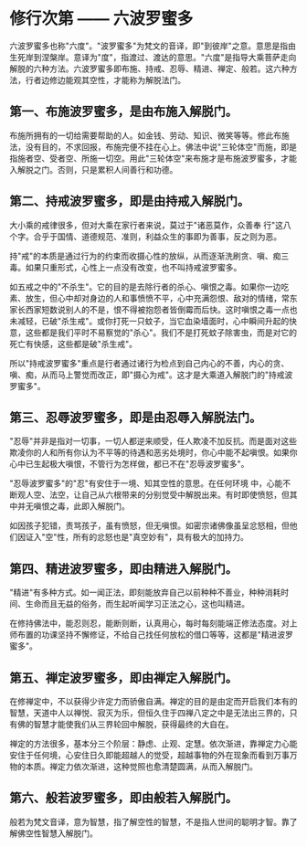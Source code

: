 # 修行次第 —— 六波罗蜜多

六波罗蜜多也称"六度"。"波罗蜜多"为梵文的音译，即"到彼岸"之意。意思是指由生死岸到涅槃岸。意译为"度"，指渡过、渡达的意思。"六度"是指导大乘菩萨走向解脱的六种方法。六波罗蜜多即布施、持戒、忍辱、精进、禅定、般若。这六种方法，行者边修边能观其空性，才能称为解脱法门。

## 第一、布施波罗蜜多，是由布施入解脱门。

布施所拥有的一切给需要帮助的人。如金钱、劳动、知识、微笑等等。修此布施法，没有目的，不求回报，布施完便不挂在心上。佛法中说"三轮体空"而施，即是指施者空、受者空、所施一切空。用此"三轮体空"来布施才是布施波罗蜜多，才能入解脱之门。否则，只是累积人间善行和功德。

## 第二、持戒波罗蜜多，即是由持戒入解脱门。

大小乘的戒律很多，但对大乘在家行者来说，莫过于"诸恶莫作，众善奉
行"这八个字。合乎于国情、道德规范、准则，利益众生的事即为善事，反之则为恶。

持"戒"的本质是通过行为的约束而收摄心性的放纵，从而逐渐洗刷贪、嗔、痴三毒。如果只重形式，心性上一点没有改变，也不叫持戒波罗蜜多。

如五戒之中的"不杀生"。它的目的是去除行者的杀心、嗔恨之毒。如果你一边吃素、放生，但心中却对身边的人和事愤愤不平，心中充满怨恨、敌对的情绪，常东家长西家短数说别人的不是，恨不得被抱怨者皆倒霉而后快。这时嗔恨之毒一点也未减轻，已破"杀生戒"。或你打死一只蚊子，当它血染墙面时，心中瞬间升起的快意，这些都是我们平时不易察觉的"杀心"。我们不是打死蚊子除害虫，而是对它的死亡有快感，这些都是破"杀生戒"。

所以"持戒波罗蜜多"重点是行者通过诸行为检点到自己内心的不善，内心的贪、嗔、痴，从而马上警觉而改正，即"摄心为戒"。这才是大乘道入解脱门的"持戒波罗蜜多"。

## 第三、忍辱波罗蜜多，即是由忍辱入解脱法门。

"忍辱"并非是指对一切事，一切人都逆来顺受，任人欺凌不加反抗。而是面对这些欺凌你的人和所有你认为不平等的待遇和恶劣处境时，你心中能不起嗔恨。如果你心中已生起极大嗔恨，不管行为怎样做，都已不在"忍辱波罗蜜多"。

"忍辱波罗蜜多"的"忍"有安住于一境、知其空性的意思。在任何环境
中，心能不断观人空、法空，让自己从六根带来的分别觉受中解脱出来。有时即使愤怒，但其中并无嗔恨之毒，此即入解脱门。

如因孩子犯错，责骂孩子，虽有愤怒，但无嗔恨。如密宗诸佛像虽呈忿怒相，但他们因证入"空"性，所有的忿怒也是"真空妙有"，具有极大的加持力。

## 第四、精进波罗蜜多，即由精进入解脱门。

"精进"有多种方式。如一闻正法，即刻能放弃自己以前种种不善业，种种消耗时间、生命而且无益的俗务，而生起听闻学习正法之心，这也叫精进。

在修持佛法中，能忍则忍，能断则断，认真用心，每时每刻能端正修法态度。对上师布置的功课坚持不懈修证，不给自己找任何放松的借口等等，这都是"精进波罗蜜多"。

## 第五、禅定波罗蜜多，即由禅定入解脱门。

在修禅定中，不以获得少许定力而骄傲自满。禅定的目的是由定而开启我们本有的智慧，天道中人以禅悦、寂灭为乐，但恒久住于四禅八定之中是无法出三界的，只有佛的智慧才能使我们从三界轮回中解脱，获得最终的大自在。

禅定的方法很多，基本分三个阶层：静虑、止观、定慧。依次渐进，靠禅定力心能安住于任何境，心安住日久即能超越人的觉受，超越事物的外在现象而看到万事万物的本质。禅定力依次渐进，这种觉照也愈清楚圆满，从而入解脱门。

## 第六、般若波罗蜜多，即由般若入解脱门。

般若为梵文音译，意为智慧，指了解空性的智慧，不是指人世间的聪明才智。靠了解佛空性智慧入解脱门。